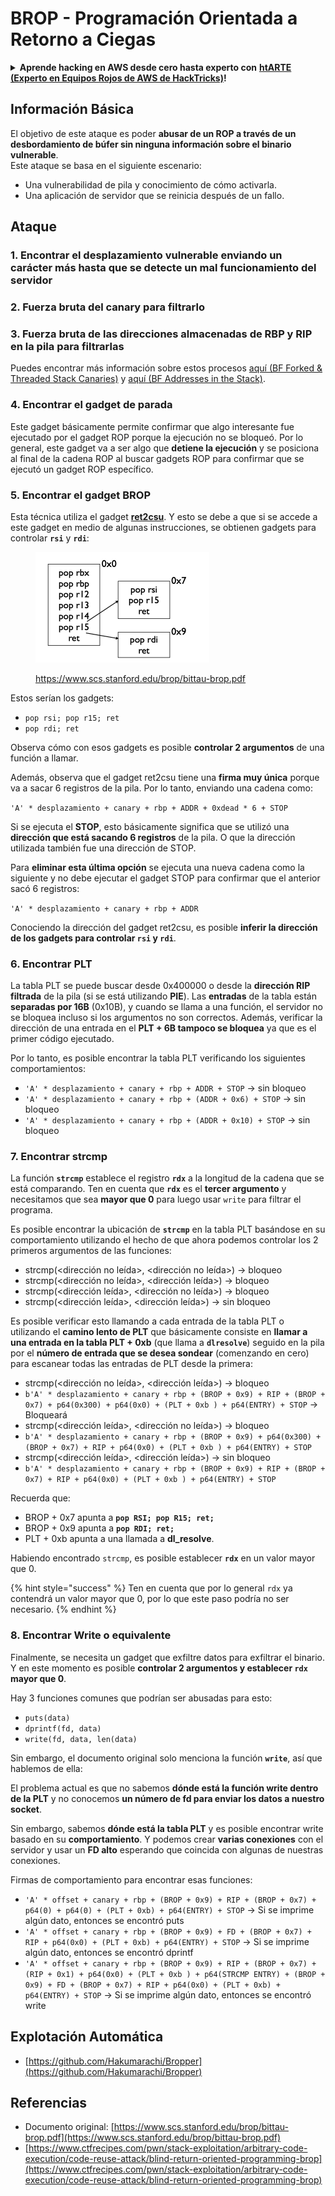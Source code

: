 # BROP - Programación Orientada a Retorno a Ciegas

<details>

<summary><strong>Aprende hacking en AWS desde cero hasta experto con</strong> <a href="https://training.hacktricks.xyz/courses/arte"><strong>htARTE (Experto en Equipos Rojos de AWS de HackTricks)</strong></a><strong>!</strong></summary>

Otras formas de apoyar a HackTricks:

* Si deseas ver tu **empresa anunciada en HackTricks** o **descargar HackTricks en PDF** Consulta los [**PLANES DE SUSCRIPCIÓN**](https://github.com/sponsors/carlospolop)!
* Obtén la [**merchandising oficial de PEASS & HackTricks**](https://peass.creator-spring.com)
* Descubre [**La Familia PEASS**](https://opensea.io/collection/the-peass-family), nuestra colección exclusiva de [**NFTs**](https://opensea.io/collection/the-peass-family)
* **Únete al** 💬 [**grupo de Discord**](https://discord.gg/hRep4RUj7f) o al [**grupo de telegram**](https://t.me/peass) o **síguenos** en **Twitter** 🐦 [**@hacktricks\_live**](https://twitter.com/hacktricks\_live)**.**
* **Comparte tus trucos de hacking enviando PRs a** [**HackTricks**](https://github.com/carlospolop/hacktricks) y [**HackTricks Cloud**](https://github.com/carlospolop/hacktricks-cloud) repositorios de github.

</details>

## Información Básica

El objetivo de este ataque es poder **abusar de un ROP a través de un desbordamiento de búfer sin ninguna información sobre el binario vulnerable**.\
Este ataque se basa en el siguiente escenario:

* Una vulnerabilidad de pila y conocimiento de cómo activarla.
* Una aplicación de servidor que se reinicia después de un fallo.

## Ataque

### **1. Encontrar el desplazamiento vulnerable** enviando un carácter más hasta que se detecte un mal funcionamiento del servidor

### **2. Fuerza bruta del canary** para filtrarlo&#x20;

### **3. Fuerza bruta de las direcciones almacenadas de RBP y RIP** en la pila para filtrarlas

Puedes encontrar más información sobre estos procesos [aquí (BF Forked & Threaded Stack Canaries)](../common-binary-protections-and-bypasses/stack-canaries/bf-forked-stack-canaries.md) y [aquí (BF Addresses in the Stack)](../common-binary-protections-and-bypasses/pie/bypassing-canary-and-pie.md).

### **4. Encontrar el gadget de parada**

Este gadget básicamente permite confirmar que algo interesante fue ejecutado por el gadget ROP porque la ejecución no se bloqueó. Por lo general, este gadget va a ser algo que **detiene la ejecución** y se posiciona al final de la cadena ROP al buscar gadgets ROP para confirmar que se ejecutó un gadget ROP específico.

### **5. Encontrar el gadget BROP**

Esta técnica utiliza el gadget [**ret2csu**](ret2csu.md). Y esto se debe a que si se accede a este gadget en medio de algunas instrucciones, se obtienen gadgets para controlar **`rsi`** y **`rdi`**:

<figure><img src="../../.gitbook/assets/image (1).png" alt="" width="278"><figcaption><p><a href="https://www.scs.stanford.edu/brop/bittau-brop.pdf">https://www.scs.stanford.edu/brop/bittau-brop.pdf</a></p></figcaption></figure>

Estos serían los gadgets:

* `pop rsi; pop r15; ret`
* `pop rdi; ret`

Observa cómo con esos gadgets es posible **controlar 2 argumentos** de una función a llamar.

Además, observa que el gadget ret2csu tiene una **firma muy única** porque va a sacar 6 registros de la pila. Por lo tanto, enviando una cadena como:

`'A' * desplazamiento + canary + rbp + ADDR + 0xdead * 6 + STOP`

Si se ejecuta el **STOP**, esto básicamente significa que se utilizó una **dirección que está sacando 6 registros** de la pila. O que la dirección utilizada también fue una dirección de STOP.

Para **eliminar esta última opción** se ejecuta una nueva cadena como la siguiente y no debe ejecutar el gadget STOP para confirmar que el anterior sacó 6 registros:

`'A' * desplazamiento + canary + rbp + ADDR`

Conociendo la dirección del gadget ret2csu, es posible **inferir la dirección de los gadgets para controlar `rsi` y `rdi`**.

### 6. Encontrar PLT

La tabla PLT se puede buscar desde 0x400000 o desde la **dirección RIP filtrada** de la pila (si se está utilizando **PIE**). Las **entradas** de la tabla están **separadas por 16B** (0x10B), y cuando se llama a una función, el servidor no se bloquea incluso si los argumentos no son correctos. Además, verificar la dirección de una entrada en el **PLT + 6B tampoco se bloquea** ya que es el primer código ejecutado.

Por lo tanto, es posible encontrar la tabla PLT verificando los siguientes comportamientos:

* `'A' * desplazamiento + canary + rbp + ADDR + STOP` -> sin bloqueo
* `'A' * desplazamiento + canary + rbp + (ADDR + 0x6) + STOP` -> sin bloqueo
* `'A' * desplazamiento + canary + rbp + (ADDR + 0x10) + STOP` -> sin bloqueo

### 7. Encontrar strcmp

La función **`strcmp`** establece el registro **`rdx`** a la longitud de la cadena que se está comparando. Ten en cuenta que **`rdx`** es el **tercer argumento** y necesitamos que sea **mayor que 0** para luego usar `write` para filtrar el programa.

Es posible encontrar la ubicación de **`strcmp`** en la tabla PLT basándose en su comportamiento utilizando el hecho de que ahora podemos controlar los 2 primeros argumentos de las funciones:

* strcmp(\<dirección no leída>, \<dirección no leída>) -> bloqueo
* strcmp(\<dirección no leída>, \<dirección leída>) -> bloqueo
* strcmp(\<dirección leída>, \<dirección no leída>) -> bloqueo
* strcmp(\<dirección leída>, \<dirección leída>) -> sin bloqueo

Es posible verificar esto llamando a cada entrada de la tabla PLT o utilizando el **camino lento de PLT** que básicamente consiste en **llamar a una entrada en la tabla PLT + 0xb** (que llama a **`dlresolve`**) seguido en la pila por el **número de entrada que se desea sondear** (comenzando en cero) para escanear todas las entradas de PLT desde la primera:

* strcmp(\<dirección no leída>, \<dirección leída>) -> bloqueo
* `b'A' * desplazamiento + canary + rbp + (BROP + 0x9) + RIP + (BROP + 0x7) + p64(0x300) + p64(0x0) + (PLT + 0xb ) + p64(ENTRY) + STOP` -> Bloqueará
* strcmp(\<dirección leída>, \<dirección no leída>) -> bloqueo
* `b'A' * desplazamiento + canary + rbp + (BROP + 0x9) + p64(0x300) + (BROP + 0x7) + RIP + p64(0x0) + (PLT + 0xb ) + p64(ENTRY) + STOP`&#x20;
* strcmp(\<dirección leída>, \<dirección leída>) -> sin bloqueo
* `b'A' * desplazamiento + canary + rbp + (BROP + 0x9) + RIP + (BROP + 0x7) + RIP + p64(0x0) + (PLT + 0xb ) + p64(ENTRY) + STOP`&#x20;

Recuerda que:

* BROP + 0x7 apunta a **`pop RSI; pop R15; ret;`**
* BROP + 0x9 apunta a **`pop RDI; ret;`**
* PLT + 0xb apunta a una llamada a **dl\_resolve**.

Habiendo encontrado `strcmp`, es posible establecer **`rdx`** en un valor mayor que 0.

{% hint style="success" %}
Ten en cuenta que por lo general `rdx` ya contendrá un valor mayor que 0, por lo que este paso podría no ser necesario.
{% endhint %}
### 8. Encontrar Write o equivalente

Finalmente, se necesita un gadget que exfiltre datos para exfiltrar el binario. Y en este momento es posible **controlar 2 argumentos y establecer `rdx` mayor que 0**.

Hay 3 funciones comunes que podrían ser abusadas para esto:

* `puts(data)`
* `dprintf(fd, data)`
* `write(fd, data, len(data)`

Sin embargo, el documento original solo menciona la función **`write`**, así que hablemos de ella:

El problema actual es que no sabemos **dónde está la función write dentro de la PLT** y no conocemos **un número de fd para enviar los datos a nuestro socket**.

Sin embargo, sabemos **dónde está la tabla PLT** y es posible encontrar write basado en su **comportamiento**. Y podemos crear **varias conexiones** con el servidor y usar un **FD alto** esperando que coincida con algunas de nuestras conexiones.

Firmas de comportamiento para encontrar esas funciones:

* `'A' * offset + canary + rbp + (BROP + 0x9) + RIP + (BROP + 0x7) + p64(0) + p64(0) + (PLT + 0xb) + p64(ENTRY) + STOP`  -> Si se imprime algún dato, entonces se encontró puts
* `'A' * offset + canary + rbp + (BROP + 0x9) + FD + (BROP + 0x7) + RIP + p64(0x0) + (PLT + 0xb) + p64(ENTRY) + STOP`  -> Si se imprime algún dato, entonces se encontró dprintf
* `'A' * offset + canary + rbp + (BROP + 0x9) + RIP + (BROP + 0x7) + (RIP + 0x1) + p64(0x0) + (PLT + 0xb ) + p64(STRCMP ENTRY) + (BROP + 0x9) + FD + (BROP + 0x7) + RIP + p64(0x0) + (PLT + 0xb) + p64(ENTRY) + STOP`  -> Si se imprime algún dato, entonces se encontró write

## Explotación Automática

* [https://github.com/Hakumarachi/Bropper](https://github.com/Hakumarachi/Bropper)

## Referencias

* Documento original: [https://www.scs.stanford.edu/brop/bittau-brop.pdf](https://www.scs.stanford.edu/brop/bittau-brop.pdf)
* [https://www.ctfrecipes.com/pwn/stack-exploitation/arbitrary-code-execution/code-reuse-attack/blind-return-oriented-programming-brop](https://www.ctfrecipes.com/pwn/stack-exploitation/arbitrary-code-execution/code-reuse-attack/blind-return-oriented-programming-brop)
